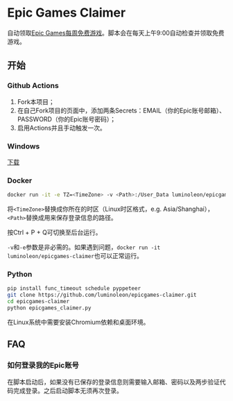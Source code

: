 # Epic Games Claimer

自动领取[Epic Games每周免费游戏](https://www.epicgames.com/store/free-games)。脚本会在每天上午9:00自动检查并领取免费游戏。

## 开始

### Github Actions

1. Fork本项目；
2. 在自己Fork项目的页面中，添加两条Secrets：EMAIL（你的Epic账号邮箱）、PASSWORD（你的Epic账号密码）；
3. 启用Actions并且手动触发一次。

### Windows

[下载](https://github.com/luminoleon/epicgames-claimer/releases)

### Docker

``` bash
docker run -it -e TZ=<TimeZone> -v <Path>:/User_Data luminoleon/epicgames-claimer
```

将`<TimeZone>`替换成你所在的时区（Linux时区格式，e.g. Asia/Shanghai），`<Path>`替换成用来保存登录信息的路径。

按Ctrl + P + Q可切换至后台运行。

`-v`和`-e`参数是非必需的。如果遇到问题，`docker run -it luminoleon/epicgames-claimer`也可以正常运行。

### Python

``` bash
pip install func_timeout schedule pyppeteer
git clone https://github.com/luminoleon/epicgames-claimer.git
cd epicgames-claimer
python epicgames_claimer.py
```

在Linux系统中需要安装Chromium依赖和桌面环境。

## FAQ

### 如何登录我的Epic账号

在脚本启动后，如果没有已保存的登录信息则需要输入邮箱、密码以及两步验证代码完成登录。之后启动脚本无须再次登录。
